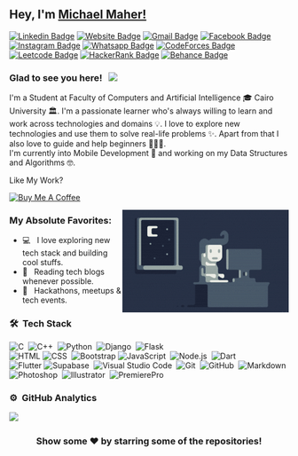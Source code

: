 ## Hey, I'm [Michael Maher!](https://github.com/Michael-M-aher)<br />

[![Linkedin Badge](https://img.shields.io/badge/-LinkedIn-0e76a8?style=flat-square&logo=Linkedin&logoColor=white)](https://www.linkedin.com/in/michael-maher-052334131/)
[![Website Badge](https://img.shields.io/badge/Website-3b5998?style=flat-square&logo=google-chrome&logoColor=white)]()
[![Gmail Badge](https://img.shields.io/badge/-Gmail-D14836?style=flat-square&logo=Gmail&logoColor=white)](mailto:michael.maher.nagi@gmail.com)
[![Facebook Badge](https://img.shields.io/badge/-Facebook-1877F2?style=flat-square&logo=Facebook&logoColor=white)](https://www.facebook.com/mishoo.maher/)
[![Instagram Badge](https://img.shields.io/badge/-Instagram-e4405f?style=flat-square&logo=Instagram&logoColor=white)](https://www.instagram.com/mishoo_maher/)
[![Whatsapp Badge](https://img.shields.io/badge/-Whatsapp-25D366?style=flat-square&logo=Whatsapp&logoColor=white)](https://wa.me/201285382191)
[![CodeForces Badge](https://img.shields.io/badge/-CodeForces-0088cc?style=flat-square&logo=CodeForces&logoColor=white)](https://codeforces.com/profile/micheal_maher)
[![Leetcode Badge](https://img.shields.io/badge/-Leetcode-000000?style=flat-square&logo=Leetcode)](https://leetcode.com/MichaelMaher)
[![HackerRank Badge](https://img.shields.io/badge/-HackerRank-0d141e?style=flat-square&logo=HackerRank)](https://www.hackerrank.com/Michael_Maher)
[![Behance Badge](https://img.shields.io/badge/-Behance-1769FF?style=flat-square&logo=Behance)](https://www.behance.net/Michael-M-aher)

### Glad to see you here! &nbsp; ![](https://visitor-badge.glitch.me/badge?page_id=Michael-M-aher.Michael-M-aher&style=flat-square&color=0088cc)

I'm a Student at Faculty of Computers and Artificial Intelligence 🎓 Cairo University 🏛. I'm a passionate learner who's always willing to learn and work across technologies and domains 💡. I love to explore new technologies and use them to solve real-life problems ✨. Apart from that I also love to guide and help beginners 👨🏻‍💻. <br /> I'm currently into Mobile Development 📱️ and working on my Data Structures and Algorithms 🤓.

<!--Joined Github **1** year ago.-->


Like My Work?

<a href="https://www.buymeacoffee.com/michael.maher" target="_blank"><img src="https://cdn.buymeacoffee.com/buttons/v2/default-yellow.png" alt="Buy Me A Coffee" height="60px" width="217px" ></a>


<img alt="Night Coding" src="./assets/Night-Coding.gif" align="right"/>

### My Absolute Favorites:

- 💻 &nbsp; I love exploring new tech stack and building cool stuffs.
- 📰 &nbsp; Reading tech blogs whenever possible.
- 🍕 &nbsp; Hackathons, meetups & tech events.

### 🛠 &nbsp;Tech Stack
![C](https://img.shields.io/badge/-C-05122A?style=flat&logo=C&logoColor=A8B9CC)&nbsp;
![C++](https://img.shields.io/badge/-C++-05122A?style=flat&logo=C%2B%2B&logoColor=00599C)&nbsp;
![Python](https://img.shields.io/badge/-Python-05122A?style=flat&logo=python)&nbsp;
![Django](https://img.shields.io/badge/-Django-05122A?style=flat&logo=django&logoColor=092E20)&nbsp;
![Flask](https://img.shields.io/badge/-Flask-05122A?style=flat&logo=flask)&nbsp;\
![HTML](https://img.shields.io/badge/-HTML-05122A?style=flat&logo=HTML5)
![CSS](https://img.shields.io/badge/-CSS-05122A?style=flat&logo=CSS3&logoColor=1572B6)&nbsp;
![Bootstrap](https://img.shields.io/badge/-Bootstrap-05122A?style=flat&logo=bootstrap&logoColor=563D7C)
![JavaScript](https://img.shields.io/badge/-JavaScript-05122A?style=flat&logo=javascript)&nbsp;
![Node.js](https://img.shields.io/badge/-Node.js-05122A?style=flat&logo=node.js)&nbsp;
![Dart](https://img.shields.io/badge/dart-05122A.svg?style=flat&logo=dart)&nbsp;\
![Flutter](https://img.shields.io/badge/Flutter-05122A.svg?style=flat&logo=Flutter)
![Supabase](https://img.shields.io/badge/Supabase-05122A?style=flat&logo=supabase)&nbsp;
![Visual Studio Code](https://img.shields.io/badge/-Visual%20Studio%20Code-05122A?style=flat&logo=visual-studio-code&logoColor=007ACC)&nbsp;
![Git](https://img.shields.io/badge/-Git-05122A?style=flat&logo=git)&nbsp;
![GitHub](https://img.shields.io/badge/-GitHub-05122A?style=flat&logo=github)&nbsp;
![Markdown](https://img.shields.io/badge/-Markdown-05122A?style=flat&logo=markdown)&nbsp;\
![Photoshop](https://img.shields.io/badge/-Photoshop-05122A?style=flat&logo=adobe-photoshop)&nbsp;
![Illustrator](https://img.shields.io/badge/-Illustrator-05122A?style=flat&logo=adobe-illustrator)&nbsp;
![PremierePro](https://img.shields.io/badge/Premiere-05122A?style=flat&logo=adobepremierepro)

### ⚙️ &nbsp;GitHub Analytics

<p align="left">
<a href="https://github.com/Michael-M-aher">
  <!--img height="180em" src="https://github-readme-stats-eight-theta.vercel.app/api?username=Michael-M-aher&show_icons=true&theme=algolia&include_all_commits=true&count_private=true"/-->
  <img height="180em" src="https://github-readme-stats-eight-theta.vercel.app/api/top-langs/?username=Michael-M-aher&layout=compact&langs_count=10&theme=algolia"/>
</a>
</p>

<div align="center">

### Show some ❤️ by starring some of the repositories!

</div>

